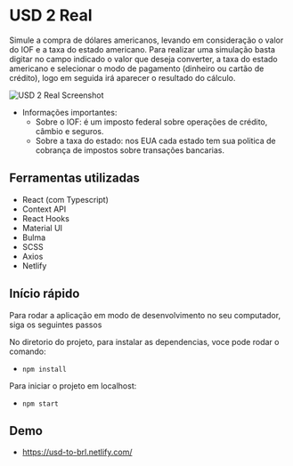 # USD 2 Real
Simule a compra de dólares americanos, levando em consideração o valor do IOF e a taxa do estado americano. Para realizar uma simulação basta digitar no campo indicado o valor que deseja converter, a taxa do estado americano e selecionar o modo de pagamento (dinheiro ou cartão de crédito), logo em seguida irá aparecer o resultado do cálculo.

![USD 2 Real Screenshot](https://i.imgur.com/ywWuPci.png)

- Informações importantes:
  - Sobre o IOF: é um imposto federal sobre operações de crédito, câmbio e seguros.
  - Sobre a taxa do estado: nos EUA cada estado tem sua politica de cobrança de impostos sobre transações bancarias.

## Ferramentas utilizadas
- React (com Typescript)
- Context API
- React Hooks
- Material UI
- Bulma
- SCSS
- Axios
- Netlify

## Início rápido
Para rodar a aplicação em modo de desenvolvimento no seu computador, siga os seguintes passos

No diretorio do projeto, para instalar as dependencias, voce pode rodar o comando:

- `npm install`

Para iniciar o projeto em localhost:

- `npm start`

## Demo
- https://usd-to-brl.netlify.com/
